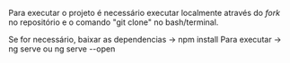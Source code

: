 Para executar o projeto é necessário executar localmente através do *fork* no repositório e o comando "git clone" no bash/terminal.

Se for necessário, baixar as dependencias -> npm install
Para executar -> ng serve ou ng serve --open
